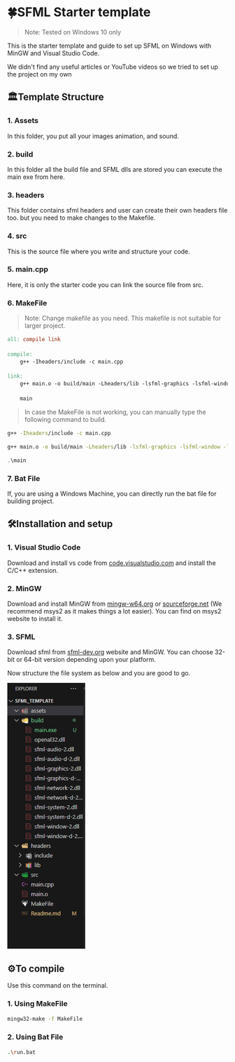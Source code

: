 # 🍀SFML Starter template

> Note: Tested on Windows 10 only

This is the starter template and guide to set up SFML on Windows with MinGW and Visual Studio Code.<br>

We didn't find any useful articles or YouTube videos so we tried to set up the project on my own

## 🏛️Template Structure

### 1. Assets

In this folder, you put all your images animation, and sound.

### 2. build

In this folder all the build file and SFML dlls are stored you can execute the main exe from here.

### 3. headers

This folder contains sfml headers and user can create their own headers file too. but you need to make changes to the Makefile.

### 4. src

This is the source file where you write and structure your code.

### 5. main.cpp

Here, it is only the starter code you can link the source file from src.

### 6. MakeFile

> Note: Change makefile as you need. This makefile is not suitable for larger project.

```makefile
all: compile link

compile:
	g++ -Iheaders/include -c main.cpp

link:
	g++ main.o -o build/main -Lheaders/lib -lsfml-graphics -lsfml-window -lsfml-system -lopengl32 -lsfml-audio

	main
```

> In case the MakeFile is not working, you can manually type the following command to build.

```bash
g++ -Iheaders/include -c main.cpp
```

```bash
g++ main.o -o build/main -Lheaders/lib -lsfml-graphics -lsfml-window -lsfml-system -lopengl32 -lsfml-audio
```

```cpp
.\main
```

### 7. Bat File

If, you are using a Windows Machine, you can directly run the bat file for building project.

## 🛠️Installation and setup

### 1. Visual Studio Code

Download and install vs code from [ code.visualstudio.com](https://code.visualstudio.com/download) and install the C/C++ extension.

### 2. MinGW

Download and install MinGW from [mingw-w64.org](https://www.mingw-w64.org/downloads/) or [sourceforge.net](https://sourceforge.net/projects/mingw/) (We recommend msys2 as it makes things a lot easier). You can find on msys2 website to install it.

### 3. SFML

Download sfml from [sfml-dev.org](https://www.sfml-dev.org/download/sfml/2.6.0/) website and MinGW. You can choose 32-bit or 64-bit version depending upon your platform.

Now structure the file system as below and you are good to go.

![](/assets/file_sys.png "file structure ")

## ⚙️To compile

Use this command on the terminal.

### 1. Using MakeFile

```bash
mingw32-make -f MakeFile
```

### 2. Using Bat File

```bash
.\run.bat
```
